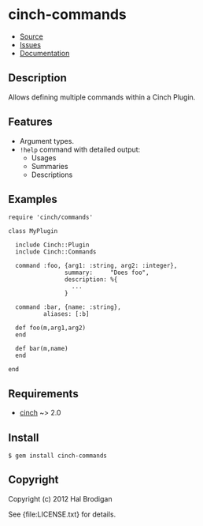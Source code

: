 # cinch-commands

* [Source](https://github.com/postmodern/cinch-commands)
* [Issues](https://github.com/postmodern/cinch-commands/issues)
* [Documentation](http://rubydoc.info/gems/cinch-commands/frames)

## Description

Allows defining multiple commands within a Cinch Plugin.

## Features

* Argument types.
* `!help` command with detailed output:
  * Usages
  * Summaries
  * Descriptions

## Examples

    require 'cinch/commands'

    class MyPlugin

      include Cinch::Plugin
      include Cinch::Commands

      command :foo, {arg1: :string, arg2: :integer},
                    summary:     "Does foo",
                    description: %{
                      ...
                    }

      command :bar, {name: :string},
              aliases: [:b]

      def foo(m,arg1,arg2)
      end

      def bar(m,name)
      end

    end

## Requirements

* [cinch][1] ~> 2.0

## Install

    $ gem install cinch-commands

## Copyright

Copyright (c) 2012 Hal Brodigan

See {file:LICENSE.txt} for details.

[1]: https://github.com/cinchrb/cinch#readme
